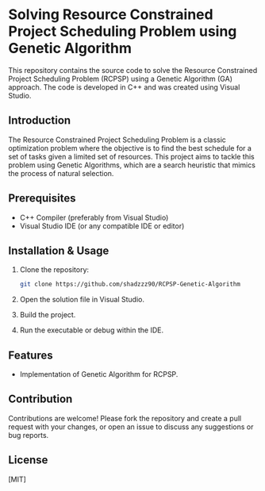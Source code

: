
# Solving Resource Constrained Project Scheduling Problem using Genetic Algorithm

This repository contains the source code to solve the Resource Constrained Project Scheduling Problem (RCPSP) using a Genetic Algorithm (GA) approach. The code is developed in C++ and was created using Visual Studio.

## Introduction

The Resource Constrained Project Scheduling Problem is a classic optimization problem where the objective is to find the best schedule for a set of tasks given a limited set of resources. This project aims to tackle this problem using Genetic Algorithms, which are a search heuristic that mimics the process of natural selection.

## Prerequisites

- C++ Compiler (preferably from Visual Studio)
- Visual Studio IDE (or any compatible IDE or editor)

## Installation & Usage

1. Clone the repository:
   ```bash
   git clone https://github.com/shadzzz90/RCPSP-Genetic-Algorithm
   ```

2. Open the solution file in Visual Studio.

3. Build the project.

4. Run the executable or debug within the IDE.



## Features

- Implementation of Genetic Algorithm for RCPSP.


## Contribution

Contributions are welcome! Please fork the repository and create a pull request with your changes, or open an issue to discuss any suggestions or bug reports.

## License

[MIT]

